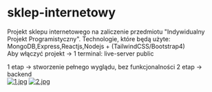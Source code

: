 # sklep-internetowy
Projekt sklepu internetowego na zaliczenie przedmiotu "Indywidualny Projekt Programistyczny". 
Technologie, które będą użyte: MongoDB,Express,Reactjs,Nodejs + (TailwindCSS/Bootstrap4)  
Aby włączyć projekt -> 1 terminal: live-server public    

1 etap -> stworzenie pełnego wyglądu, bez funkcjonalności
2 etap -> backend    
[![1.jpg](https://i.postimg.cc/GmGnWmMv/1.jpg)](https://postimg.cc/jDx1NtYj)
[![2.jpg](https://i.postimg.cc/8z5tvKvc/2.jpg)](https://postimg.cc/hfkLW0pR)

